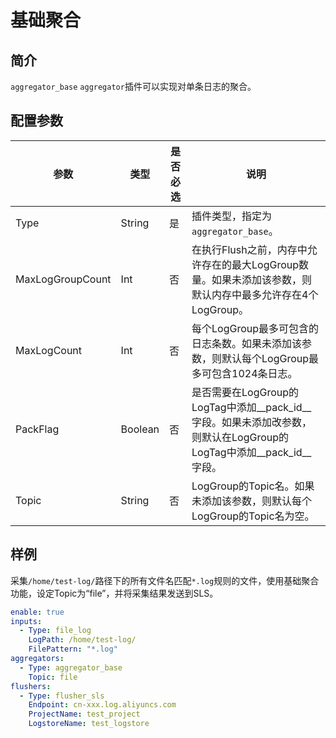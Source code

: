 # 基础聚合

## 简介

`aggregator_base` `aggregator`插件可以实现对单条日志的聚合。

## 配置参数

| 参数 | 类型 | 是否必选 | 说明 |
| --- | --- | --- | --- |
| Type | String | 是 | 插件类型，指定为`aggregator_base`。 |
| MaxLogGroupCount | Int | 否 | 在执行Flush之前，内存中允许存在的最大LogGroup数量。如果未添加该参数，则默认内存中最多允许存在4个LogGroup。 |
| MaxLogCount | Int | 否 | 每个LogGroup最多可包含的日志条数。如果未添加该参数，则默认每个LogGroup最多可包含1024条日志。 |
| PackFlag | Boolean | 否 | 是否需要在LogGroup的LogTag中添加__pack_id__字段。如果未添加改参数，则默认在LogGroup的LogTag中添加__pack_id__字段。 |
| Topic | String | 否 | LogGroup的Topic名。如果未添加该参数，则默认每个LogGroup的Topic名为空。 |

## 样例

采集`/home/test-log/`路径下的所有文件名匹配`*.log`规则的文件，使用基础聚合功能，设定Topic为“file”，并将采集结果发送到SLS。

```yaml
enable: true
inputs:
  - Type: file_log
    LogPath: /home/test-log/
    FilePattern: "*.log"
aggregators:
  - Type: aggregator_base
    Topic: file
flushers:
  - Type: flusher_sls
    Endpoint: cn-xxx.log.aliyuncs.com
    ProjectName: test_project
    LogstoreName: test_logstore
```
